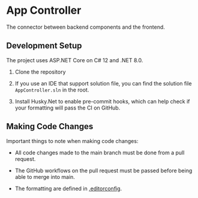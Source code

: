 # App Controller

The connector between backend components and the frontend.

## Development Setup

The project uses ASP.NET Core on C# 12 and .NET 8.0.

1. Clone the repository

2. If you use an IDE that support solution file, you can find the solution file `AppController.sln` in the root.

3. Install Husky.Net to enable pre-commit hooks, which can help check if your formatting will pass the CI on GitHub.

## Making Code Changes

Important things to note when making code changes:

- All code changes made to the main branch must be done from a pull request.

- The GitHub workflows on the pull request must be passed before being able to merge into main.
  
- The formatting are defined in [.editorconfig](./.editorconfig).
